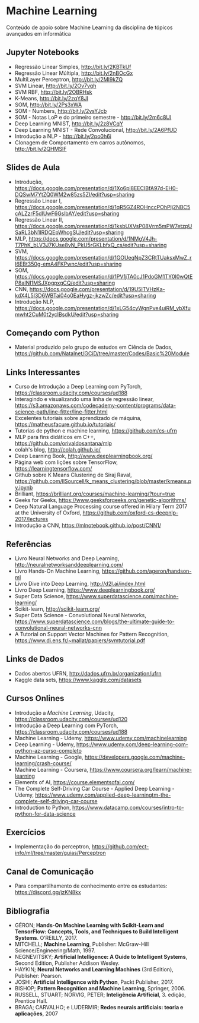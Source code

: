 # Machine Learning
Conteúdo de apoio sobre Machine Learning da disciplina de tópicos avançados em informática 

## Jupyter Notebooks
* Regressão Linear Simples, http://bit.ly/2KBTkUf 
* Regressão Linear Múltipla, http://bit.ly/2nBOcGx
* MultiLayer Perceptron, http://bit.ly/2MI9kZQ 
* SVM Linear, http://bit.ly/2Ov7vgh
* SVM RBF, http://bit.ly/2OBRHsk
* K-Means, http://bit.ly/2zqY8JI 
* SOM, http://bit.ly/2Ps3xWA 
* SOM - Numbers, http://bit.ly/2ysYJcb 
* SOM - Notas LoP e do primeiro semestre - http://bit.ly/2m6c8UI 
* Deep Learning MNIST, http://bit.ly/2z8VCqY 
* Deep Learning MNIST - Rede Convolucional, http://bit.ly/2A6PfUD
* Introdução a NLP - http://bit.ly/2po0h6i 
* Clonagem de Comportamento em carros autônomos, http://bit.ly/2QHMSlF 

## Slides de Aula
* Introdução, https://docs.google.com/presentation/d/1Xo6pl8EECIBfA97d-EH0-DQSwM7YtZQ0WM2w85zs5ZI/edit?usp=sharing
* Regressão Linear I, https://docs.google.com/presentation/d/1qR5GZ4ROHnccPOhPlj2NBC5cALZzrF5dIUwF6GslbAY/edit?usp=sharing
* Regressão Linear II, https://docs.google.com/presentation/d/1ksbUXVsP08Vrm5mPW7etzpUSaRL3bN1lRDQEpWhcgSU/edit?usp=sharing
* MLP, https://docs.google.com/presentation/d/1NMgV4Jh-T7PhK_bLV3J7KUse8vN_PkU5rGKLbfxQ_cs/edit?usp=sharing 
* SVM, https://docs.google.com/presentation/d/1GOUeqNpZ3CRtTUaksxMwZ_rl6EBt350g-emA4FKPwnc/edit?usp=sharing 
* SOM, https://docs.google.com/presentation/d/1PV1jTA0cJ1PdoGM1TY0I0wQtEP8aINI1MSJXpgpxgCQ/edit?usp=sharing 
* CNN, https://docs.google.com/presentation/d/19U5ITVHzKa-kdX4L5l3D6WBTai04o0EaHygz-jkzwZc/edit?usp=sharing 
* Introdução NLP, https://docs.google.com/presentation/d/1xLG54cyWgnPve4uiRM_ybXfumwht2CuM0t2ycIBsdkU/edit?usp=sharing 

## Começando com Python 

* Material produzido pelo grupo de estudos em Ciência de Dados, https://github.com/Natalnet/GCiD/tree/master/Codes/Basic%20Module 

## Links Interessantes 
* Curso de Introdução a Deep Learning com PyTorch, https://classroom.udacity.com/courses/ud188 
* Interagindo e visualizando uma linha de regressão linear, https://s3.amazonaws.com/codecademy-content/programs/data-science-path/line-fitter/line-fitter.html
* Excelentes tutoriais sobre aprendizado de máquina, https://matheusfacure.github.io/tutoriais/ 
* Tutorias de python e machine learning, https://github.com/cs-ufrn 
* MLP para fins didáticos em C++, https://github.com/orivaldosantana/mlp 
* colah's blog, http://colah.github.io/ 
* Deep Learning Book, http://www.deeplearningbook.org/ 
* Página web com lições sobre TensorFlow, https://learningtensorflow.com/ 
* Github sobre K Means Clustering de Siraj Raval, https://github.com/llSourcell/k_means_clustering/blob/master/kmeans.py.ipynb 
* Brilliant, https://brilliant.org/courses/machine-learning/?tour=true 
* Geeks for Geeks, https://www.geeksforgeeks.org/genetic-algorithms/
* Deep Natural Language Processing course offered in Hilary Term 2017 at the University of Oxford, https://github.com/oxford-cs-deepnlp-2017/lectures
* Introdução a CNN, https://mlnotebook.github.io/post/CNN1/

## Referências 

* Livro Neural Networks and Deep Learning, http://neuralnetworksanddeeplearning.com/ 
* Livro Hands-On Machine Learning,  https://github.com/ageron/handson-ml 
* Livro Dive into Deep Learning, http://d2l.ai/index.html
* Livro Deep Learning, https://www.deeplearningbook.org/
* Super Data Science, https://www.superdatascience.com/machine-learning/ 
* Scikit-learn, http://scikit-learn.org/ 
* Super Data Science - Convolutional Neural Networks,  https://www.superdatascience.com/blogs/the-ultimate-guide-to-convolutional-neural-networks-cnn
* A Tutorial on Support Vector Machines for Pattern Recognition, https://www.di.ens.fr/~mallat/papiers/svmtutorial.pdf

## Links de Dados 
* Dados abertos UFRN, http://dados.ufrn.br/organization/ufrn
* Kaggle data sets, https://www.kaggle.com/datasets

## Cursos Onlines 

* Introdução a _Machine Learning_, Udacity, https://classroom.udacity.com/courses/ud120
* Introdução a Deep Learning com PyTorch, https://classroom.udacity.com/courses/ud188 
* Machine Learning - Udemy, https://www.udemy.com/machinelearning
* Deep Learning - Udemy, https://www.udemy.com/deep-learning-com-python-az-curso-completo 
* Machine Learning - Google, https://developers.google.com/machine-learning/crash-course/
* Machine Learning - Coursera, https://www.coursera.org/learn/machine-learning
* Elements of AI, https://course.elementsofai.com/ 
* The Complete Self-Driving Car Course - Applied Deep Learning - Udemy, https://www.udemy.com/applied-deep-learningtm-the-complete-self-driving-car-course 
* Introduction to Python, https://www.datacamp.com/courses/intro-to-python-for-data-science

## Exercícios
* Implementação do perceptron, https://github.com/ect-info/ml/tree/master/guias/Perceptron 

## Canal de Comunicação 
* Para compartilhamento de conhecimento entre os estudantes: https://discord.gg/jzKN8kx 

## Bibliografia 

* GÉRON; **Hands-On Machine Learning with Scikit-Learn and TensorFlow: Concepts, Tools, and Techniques to Build Intelligent Systems**. O’REILLY, 2017.
* MITCHELL; **Machine Learning**, Publisher: McGraw-Hill Science/Engineering/Math, 1997.
* NEGNEVITSKY; **Artificial Intelligence: A Guide to Intelligent Systems**, Second Edition, Publisher Addison Wesley.
* HAYKIN; **Neural Networks and Learning Machines** (3rd Edition), Publisher: Pearson. 
* JOSHI; **Artificial Intelligence with Python**,  Packt Publisher, 2017.  
* BISHOP; **Pattern Recognition and Machine Learning**, Springer, 2006. 
* RUSSELL, STUART; NORVIG, PETER; **Inteligência Artificial**, 3. edição, Prentice Hall.
* BRAGA; CARVALHO; e LUDERMIR;  **Redes neurais artificiais: teoria e aplicações**, 2007



